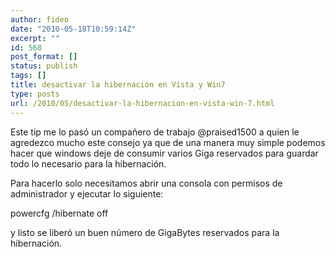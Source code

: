 ```yaml
---
author: fideo
date: "2010-05-18T10:59:14Z"
excerpt: ""
id: 568
post_format: []
status: publish
tags: []
title: desactivar la hibernación en Vista y Win7
type: posts
url: /2010/05/desactivar-la-hibernacion-en-vista-win-7.html
---
```

Este tip me lo pasó un compañero de trabajo @praised1500 a quien le agredezco mucho este consejo ya que de una manera muy simple podemos hacer que windows deje de consumir varios Giga reservados para guardar todo lo necesario para la hibernación.

Para hacerlo solo necesitamos abrir una consola con permisos de administrador y ejecutar lo siguiente:

powercfg /hibernate off

y listo se liberó un buen número de GigaBytes reservados para la hibernación.
